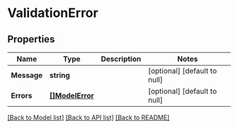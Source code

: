 # ValidationError

## Properties
Name | Type | Description | Notes
------------ | ------------- | ------------- | -------------
**Message** | **string** |  | [optional] [default to null]
**Errors** | [**[]ModelError**](Error.md) |  | [optional] [default to null]

[[Back to Model list]](../README.md#documentation-for-models) [[Back to API list]](../README.md#documentation-for-api-endpoints) [[Back to README]](../README.md)



